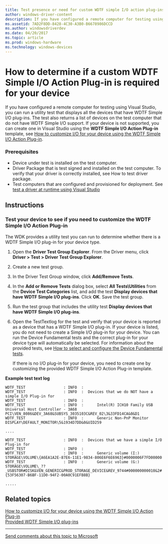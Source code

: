 ```yaml
---
title: Test presence or need for custom WDTF simple I/O action plug-ins
author: windows-driver-content
description: If you have configured a remote computer for testing using Visual Studio, you can run a utility test that displays all the devices that have WDTF Simple I/O plug-ins.
ms.assetid: 7AD2F8DD-8428-4C30-A3B0-B6678986DCCD
ms.author: windowsdriverdev
ms.date: 04/20/2017
ms.topic: article
ms.prod: windows-hardware
ms.technology: windows-devices
---
```


# How to determine if a custom WDTF Simple I/O Action Plug-in is required for your device


If you have configured a remote computer for testing using Visual Studio, you can run a utility test that displays all the devices that have WDTF Simple I/O plug-ins. The test also returns a list of devices on the test computer that do not have WDTF Simple I/O support. If your device is not supported, you can create one in Visual Studio using the **WDTF Simple I/O Action Plug-in** template, see [How to customize I/O for your device using the WDTF Simple I/O Action Plug-in](to-customize-i-o-for-your-device-using-the-wdtf-simple-i-o-action-plug-in.md).

### Prerequisites

-   Device under test is installed on the test computer.
-   Driver Package that is test signed and installed on the test computer. To verify that your driver is correctly installed, see How to test driver package.
-   Test computers that are configured and provisioned for deployment. See [test a driver at runtime using Visual Studio](https://msdn.microsoft.com/windows-drivers/develop/testing_a_driver_at_runtime)

Instructions
------------

### Test your device to see if you need to customize the WDTF Simple I/O Action Plug-in

The WDK provides a utility test you can run to determine whether there is a WDTF Simple I/O plug-in for your device type.

1.  Open the **Driver Test Group Explorer**. From the Driver menu, click **Driver &gt; Test &gt; Driver Test Group Explorer**.
2.  Create a new test group.
3.  In the Driver Test Group window, click **Add/Remove Tests**.
4.  In the **Add or Remove Tests** dialog box, select **All Tests\\Utilities** from the **Device Test Categories** list, and add the test **Display devices that have WDTF Simple I/O plug-ins**. Click **OK**. Save the test group.
5.  Run the test group that includes the utility test **Display devices that have WDTF Simple I/O plug-ins**.
6.  Open the TestTextlog for the test and verify that your device is reported as a device that has a WDTF Simple I/O plug-in. If your device is listed, you do not need to create a Simple I/O plug-in for your device. You can run the Device Fundamental tests and the correct plug-in for your device type will automatically be selected. For information about the provided tests, see [How to select and configure the Device Fundamental tests](https://msdn.microsoft.com/windows-drivers/develop/how_to_select_and_configure_the_device_fundamental_tests).

    If there is no I/O plug-in for your device, you need to create one by customizing the provided WDTF Simple I/O Action Plug-in template.

**Example test text log**

``` syntax
WDTF_TEST                 : INFO  : 
WDTF_TEST                 : INFO  :  Devices that we do NOT have a simple I/O Plug-in for
WDTF_TEST                 : INFO  : 
WDTF_TEST                 : INFO  :      Intel(R) ICH10 Family USB Universal Host Controller - 3A68 PCI\VEN_8086&DEV_3A68&SUBSYS_3035103C&REV_02\3&33FD14CA&0&D1 
WDTF_TEST                 : INFO  :      Generic Non-PnP Monitor DISPLAY\DEFAULT_MONITOR\5&1934D7DD&0&UID259 

....

WDTF_TEST                 : INFO  :  Devices that we have a simple I/O Plug-in for
WDTF_TEST                 : INFO  : 
WDTF_TEST                 : INFO  :      Generic volume (I:) STORAGE\VOLUME\{A6EA1A2E-87E6-11E1-9834-806E6F6E6963}#0000006F7FD00000
WDTF_TEST                 : INFO  :      Generic volume (G:) STORAGE\VOLUME\_??_USBSTOR#DISK&VEN_GENERIC&PROD_STORAGE_DEVICE&REV_9744#000000000010&2#{53F56307-B6BF-11D0-94F2-00A0C91EFB8B} 

..... 

```

## Related topics
[How to customize I/O for your device using the WDTF Simple I/O Action Plug-in](to-customize-i-o-for-your-device-using-the-wdtf-simple-i-o-action-plug-in.md)  
[Provided WDTF Simple I/O plug-ins](provided-wdtf-simpleio-plug-ins.md)  

--------------------
[Send comments about this topic to Microsoft](mailto:wsddocfb@microsoft.com?subject=Documentation%20feedback%20%5Bdtf\dtf%5D:%20How%20to%20determine%20if%20a%20custom%20%20WDTF%20Simple%20I/O%20Action%20Plug-in%20is%20required%20for%20your%20device%20%20RELEASE:%20%289/13/2016%29&body=%0A%0APRIVACY%20STATEMENT%0A%0AWe%20use%20your%20feedback%20to%20improve%20the%20documentation.%20We%20don't%20use%20your%20email%20address%20for%20any%20other%20purpose,%20and%20we'll%20remove%20your%20email%20address%20from%20our%20system%20after%20the%20issue%20that%20you're%20reporting%20is%20fixed.%20While%20we're%20working%20to%20fix%20this%20issue,%20we%20might%20send%20you%20an%20email%20message%20to%20ask%20for%20more%20info.%20Later,%20we%20might%20also%20send%20you%20an%20email%20message%20to%20let%20you%20know%20that%20we've%20addressed%20your%20feedback.%0A%0AFor%20more%20info%20about%20Microsoft's%20privacy%20policy,%20see%20http://privacy.microsoft.com/default.aspx. "Send comments about this topic to Microsoft")


